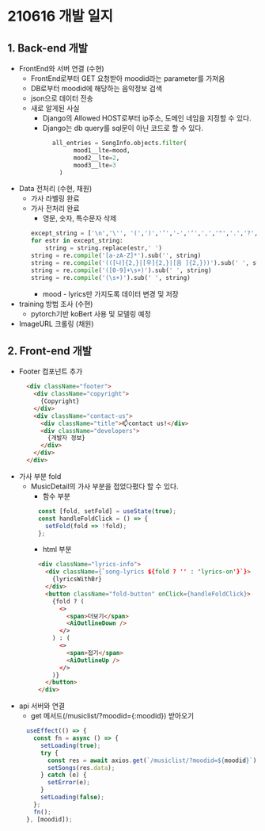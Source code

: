 # 210616 개발 일지
## 1. Back-end 개발
- FrontEnd와 서버 연결 (수현)
  - FrontEnd로부터 GET 요청받아 moodid라는 parameter를 가져옴
  - DB로부터 moodid에 해당하는 음악정보 검색
  - json으로 데이터 전송
  - 새로 알게된 사실
    - Django의 Allowed HOST로부터 ip주소, 도메인 네임을 지정할 수 있다.
    - Django는 db query를 sql문이 아닌 코드로 할 수 있다.
    ```python
          all_entries = SongInfo.objects.filter(
                mood1__lte=mood,
                mood2__lte=2,
                mood3__lte=3
            )
    ```
- Data 전처리 (수현, 채원)
  - 가사 라벨링 완료
  - 가사 전처리 완료
    - 영문, 숫자, 특수문자 삭제
    ```python
    except_string = ['\n','\'', '(',')','’','-','‘',',','"','.','?','!','~','<','간주']
    for estr in except_string:
        string = string.replace(estr,' ')
    string = re.compile('[a-zA-Z]*').sub('', string)
    string = re.compile('(([나]{2,}|[우]{2,}|[음 ]{2,}))').sub(' ', string)
    string = re.compile('([0-9]+\s+)').sub(' ', string)
    string = re.compile('(\s+)').sub(' ', string)

    ```
    - mood - lyrics만 가지도록 데이터 변경 및 저장
- training 방법 조사 (수현)
  - pytorch기반 koBert 사용 및 모델링 예정
- ImageURL 크롤링 (채원)
## 2. Front-end 개발
- Footer 컴포넌트 추가
  ```HTML
    <div className="footer">
      <div className="copyright">
        {Copyright}
      </div>
      <div className="contact-us">
        <div className="title">📫contact us!</div>
        <div className="developers">
          {개발자 정보}
        </div>
      </div>
    </div>
  ```
- 가사 부분 fold
  - MusicDetail의 가사 부분을 접었다폈다 할 수 있다.
    - 함수 부분
    ```javascript
      const [fold, setFold] = useState(true);
      const handleFoldClick = () => {
        setFold(fold => !fold);
      };
    ```
    - html 부분
    ```HTML
      <div className="lyrics-info">
        <div className={`song-lyrics ${fold ? '' : 'lyrics-on'}`}>
          {lyricsWithBr}
        </div>
        <button className="fold-button" onClick={handleFoldClick}>
          {fold ? (
            <>
              <span>더보기</span>
              <AiOutlineDown />
            </>
          ) : (
            <>
              <span>접기</span>
              <AiOutlineUp />
            </>
          )}
        </button>
      </div>
    ```
- api 서버와 연결
  - get 메서드(/musiclist/?moodid={:moodid}) 받아오기
  ```javascript
    useEffect(() => {
      const fn = async () => {
        setLoading(true);
        try {
          const res = await axios.get(`/musiclist/?moodid=${moodid}`);
          setSongs(res.data);
        } catch (e) {
          setError(e);
        }
        setLoading(false);
      };
      fn();
    }, [moodid]);
  ```
